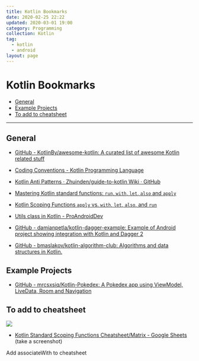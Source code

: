 ```yaml
---
title: Kotlin Bookmarks
date: 2020-02-25 22:22
updated: 2020-03-01 19:00
category: Programming
collection: Kotlin
tag:
  - kotlin
  - android
layout: page
---
```


# Kotlin Bookmarks

- [General](#general)
- [Example Projects](#example-projects)
- [To add to cheatsheet](#to-add-to-cheatsheet)

- - -

## General

* [GitHub - KotlinBy/awesome-kotlin: A curated list of awesome Kotlin related stuff](https://github.com/KotlinBy/awesome-kotlin)
* [Coding Conventions - Kotlin Programming Language](https://kotlinlang.org/docs/reference/coding-conventions.html)
* [Kotlin Anti Patterns · Zhuinden/guide-to-kotlin Wiki · GitHub](https://github.com/Zhuinden/guide-to-kotlin/wiki/6%2E%29%2DAnti-Patterns)
* [Mastering Kotlin standard functions: `run`, `with`, `let`, `also` and `apply`](https://medium.com/@elye.project/mastering-kotlin-standard-functions-run-with-let-also-and-apply-9cd334b0ef84)

* [Kotlin Scoping Functions `apply` vs. `with`, `let`, `also`, and `run`](https://medium.com/@fatihcoskun/kotlin-scoping-functions-apply-vs-with-let-also-run-816e4efb75f5)
* [Utils class in Kotlin - ProAndroidDev](https://proandroiddev.com/utils-class-in-kotlin-387a09b8d495)
* [GitHub - damianpetla/kotlin-dagger-example: Example of Android project showing integration with Kotlin and Dagger 2](https://github.com/damianpetla/kotlin-dagger-example)
* [GitHub - bmaslakov/kotlin-algorithm-club: Algorithms and data structures in Kotlin.](https://github.com/bmaslakov/kotlin-algorithm-club)

## Example Projects

* [GitHub - mrcsxsiq/Kotlin-Pokedex: A Pokedex app using ViewModel, LiveData, Room and Navigation](https://github.com/mrcsxsiq/Kotlin-Pokedex)

## To add to cheatsheet

![](https://miro.medium.com/max/1262/1*Hw8Ki9isYtXTxBP4uckpCw.png)

* [Kotlin Standard Scoping Functions Cheatsheet/Matrix - Google Sheets](https://docs.google.com/spreadsheets/d/1P2gMRuu36pSDW4fdwE-fLN9fcA_ZboIU2Q5VtgixBNo/edit#gid=0) (take a screenshot)

Add associateWith to cheatsheet

